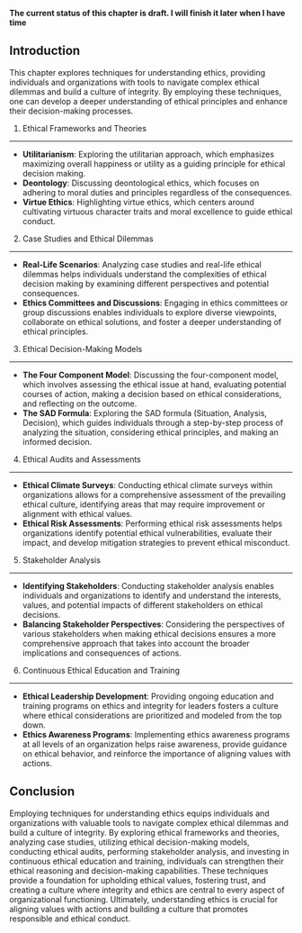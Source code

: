 **The current status of this chapter is draft. I will finish it later when I have time**

Introduction
------------

This chapter explores techniques for understanding ethics, providing individuals and organizations with tools to navigate complex ethical dilemmas and build a culture of integrity. By employing these techniques, one can develop a deeper understanding of ethical principles and enhance their decision-making processes.

1. Ethical Frameworks and Theories
----------------------------------

* **Utilitarianism**: Exploring the utilitarian approach, which emphasizes maximizing overall happiness or utility as a guiding principle for ethical decision making.
* **Deontology**: Discussing deontological ethics, which focuses on adhering to moral duties and principles regardless of the consequences.
* **Virtue Ethics**: Highlighting virtue ethics, which centers around cultivating virtuous character traits and moral excellence to guide ethical conduct.

2. Case Studies and Ethical Dilemmas
------------------------------------

* **Real-Life Scenarios**: Analyzing case studies and real-life ethical dilemmas helps individuals understand the complexities of ethical decision making by examining different perspectives and potential consequences.
* **Ethics Committees and Discussions**: Engaging in ethics committees or group discussions enables individuals to explore diverse viewpoints, collaborate on ethical solutions, and foster a deeper understanding of ethical principles.

3. Ethical Decision-Making Models
---------------------------------

* **The Four Component Model**: Discussing the four-component model, which involves assessing the ethical issue at hand, evaluating potential courses of action, making a decision based on ethical considerations, and reflecting on the outcome.
* **The SAD Formula**: Exploring the SAD formula (Situation, Analysis, Decision), which guides individuals through a step-by-step process of analyzing the situation, considering ethical principles, and making an informed decision.

4. Ethical Audits and Assessments
---------------------------------

* **Ethical Climate Surveys**: Conducting ethical climate surveys within organizations allows for a comprehensive assessment of the prevailing ethical culture, identifying areas that may require improvement or alignment with ethical values.
* **Ethical Risk Assessments**: Performing ethical risk assessments helps organizations identify potential ethical vulnerabilities, evaluate their impact, and develop mitigation strategies to prevent ethical misconduct.

5. Stakeholder Analysis
-----------------------

* **Identifying Stakeholders**: Conducting stakeholder analysis enables individuals and organizations to identify and understand the interests, values, and potential impacts of different stakeholders on ethical decisions.
* **Balancing Stakeholder Perspectives**: Considering the perspectives of various stakeholders when making ethical decisions ensures a more comprehensive approach that takes into account the broader implications and consequences of actions.

6. Continuous Ethical Education and Training
--------------------------------------------

* **Ethical Leadership Development**: Providing ongoing education and training programs on ethics and integrity for leaders fosters a culture where ethical considerations are prioritized and modeled from the top down.
* **Ethics Awareness Programs**: Implementing ethics awareness programs at all levels of an organization helps raise awareness, provide guidance on ethical behavior, and reinforce the importance of aligning values with actions.

Conclusion
----------

Employing techniques for understanding ethics equips individuals and organizations with valuable tools to navigate complex ethical dilemmas and build a culture of integrity. By exploring ethical frameworks and theories, analyzing case studies, utilizing ethical decision-making models, conducting ethical audits, performing stakeholder analysis, and investing in continuous ethical education and training, individuals can strengthen their ethical reasoning and decision-making capabilities. These techniques provide a foundation for upholding ethical values, fostering trust, and creating a culture where integrity and ethics are central to every aspect of organizational functioning. Ultimately, understanding ethics is crucial for aligning values with actions and building a culture that promotes responsible and ethical conduct.
